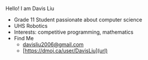 Hello! I am Davis Liu
- Grade 11 Student passionate about computer science
- UHS Robotics
- Interests: competitive programming, mathematics
- Find Me
  - [davisliu2006@gmail.com](url)
  - [https://dmoj.ca/user/DavisLiu](url)
